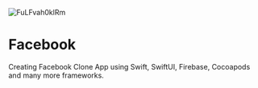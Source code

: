 ![FuLFvah0klRm](https://github.com/jmmanoza/Facebook/assets/153807014/fa09ebe7-8592-4f4a-8149-212a45493192)

# Facebook
Creating Facebook Clone App using Swift, SwiftUI, Firebase, Cocoapods and many more frameworks.
